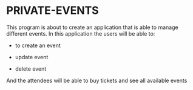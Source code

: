 # PRIVATE-EVENTS

This program is about to create an application that is able to manage different events. In this application the users will be able to:

* to create an event

* update event

* delete event

And the attendees will be able to buy tickets and see all available events
